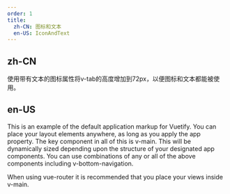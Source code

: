 ```yaml
---
order: 1
title:
  zh-CN: 图标和文本
  en-US: IconAndText
---
```


## zh-CN

使用带有文本的图标属性将v-tab的高度增加到72px，以便图标和文本都能被使用。

## en-US

This is an example of the default application markup for Vuetify. You can place your layout elements anywhere, as long as you apply the app property. The key component in all of this is v-main. This will be dynamically sized depending upon the structure of your designated app components. You can use combinations of any or all of the above components including v-bottom-navigation.

When using vue-router it is recommended that you place your views inside v-main.
